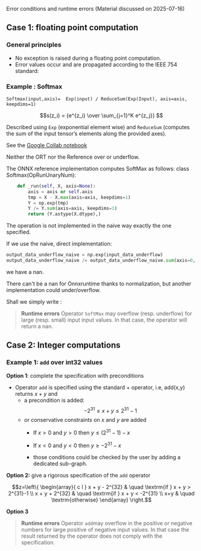 Error conditions and runtime errors
(Material discussed on 2025-07-16)

## Case 1: floating point computation

### General principles
- No exception is raised during a floating point computation.
- Error values occur and are propagated according to the IEEE 754 standard:

### Example : Softmax

`Softmax(input,axis)=  Exp(input) / ReduceSum(Exp(Input), axis=axis, keepdims=1)`

$$s(z_i) = {e^{z_i} \over \sum_{j=1}^K e^{z_j}} $$

Described using `Exp` (exponential element wise) and `ReduceSum` (computes the sum of the input tensor’s elements along the provided axes).

See the [Google Collab notebook](https://colab.research.google.com/drive/1fFDuuAK_lA3ScDk6I_VplbC5RYBncQD6#scrollTo=BfheCRKub5vl)

Neither the ORT nor the Reference over or underflow.

The ONNX reference implementation computes SoftMax as follows:
class Softmax(OpRunUnaryNum):

```python
    def _run(self, X, axis=None):
        axis = axis or self.axis
        tmp = X - X.max(axis=axis, keepdims=1)
        Y = np.exp(tmp)
        Y /= Y.sum(axis=axis, keepdims=1)
        return (Y.astype(X.dtype),)
```

The operation is not implemented in the naive way exactly the one specified. 

If we use the naive, direct implementation:
```python
output_data_underflow_naive = np.exp(input_data_underflow)
output_data_underflow_naive /= output_data_underflow_naive.sum(axis=0, keepdims=1)
```
we have a nan.  

There can't be a nan for Onnxruntime thanks to normalization, but another implementation could under/overflow.

Shall we simply write :

>**Runtime errors**
>Operator `SoftMax` may overflow (resp. underflow) for large (resp. small) input input values.
> In that case, the operator will return a nan.

## Case 2: Integer computations

### Example 1: `add` over int32 values

**Option 1**: complete the specification with preconditions
- Operator `add` is specified using the standard $+$ operator, i.e, add(x,y) returns $x+y$  and 
	- a precondition is added: $$-2^{31} \leq x+y \leq 2^{31}-1 $$
	- or conservative constraints on $x$ and $y$ are added 
		- If $x > 0$ and  $y>0$ then $y ≤ (2^{31}-1) -x$
		- If $x < 0$ and $y<0$ then $y ≥ -2^{31} - x$

		- those conditions could be checked by the user by adding a dedicated sub-graph. 

**Option 2:** give a rigorous specification of the `add` operator 

$$z=\left\{ 
  \begin{array}{ c l }
    x + y - 2^{32} & \quad \textrm{if } x + y > 2^{31}-1 \\
   x + y + 2^{32} & \quad \textrm{if } x + y < -2^{31} \\
   x+y & \quad \textrm{otherwise}
  \end{array}
\right.$$

**Option 3**
>**Runtime errors**
> Operator `add`may overflow in the positive or negative numbers for large positive of negative input values. 
> In that case the result returned by the operator does not comply with the specification.

